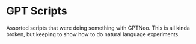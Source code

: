# GPT Scripts

Assorted scripts that were doing something with GPTNeo. This is all kinda broken, but keeping to show how to do natural language experiments.
